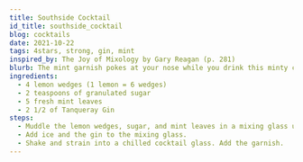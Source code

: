 ```yaml
---
title: Southside Cocktail
id_title: southside_cocktail
blog: cocktails
date: 2021-10-22
tags: 4stars, strong, gin, mint
inspired_by: The Joy of Mixology by Gary Reagan (p. 281)
blurb: The mint garnish pokes at your nose while you drink this minty cocktail. If you like mint with your mint for more mint per square mint then this is the cocktail for you.
ingredients:
  - 4 lemon wedges (1 lemon = 6 wedges)
  - 2 teaspoons of granulated sugar
  - 5 fresh mint leaves
  - 2 1/2 of Tanqueray Gin
steps:
  - Muddle the lemon wedges, sugar, and mint leaves in a mixing glass until the sugar is completely dissolved, all the juice is extracted from the lemons, and the mint is thoroughly integrated into the juice.
  - Add ice and the gin to the mixing glass.
  - Shake and strain into a chilled cocktail glass. Add the garnish.
---
```

